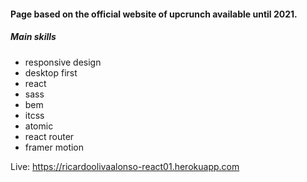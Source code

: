 #### Page based on the official website of upcrunch available until 2021.
##### Main skills
- responsive design
- desktop first
- react
- sass
- bem
- itcss
- atomic
- react router
- framer motion

Live: https://ricardoolivaalonso-react01.herokuapp.com
